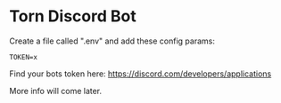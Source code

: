 # Torn Discord Bot

Create a file called ".env" and add these config params:

    TOKEN=x

Find your bots token here: https://discord.com/developers/applications

More info will come later.